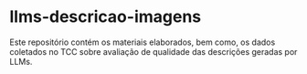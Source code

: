 # llms-descricao-imagens
Este repositório contém os materiais elaborados, bem como, os dados coletados no TCC sobre avaliação de qualidade das descrições geradas por LLMs.
